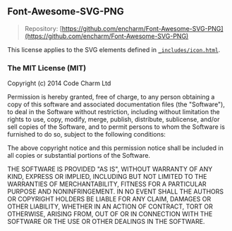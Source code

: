 ## Font-Awesome-SVG-PNG

> Repository: [https://github.com/encharm/Font-Awesome-SVG-PNG](https://github.com/encharm/Font-Awesome-SVG-PNG)

This license applies to the SVG elements defined in [`_includes/icon.html`](https://github.com/AleksandrHovhannisyan/aleksandrhovhannisyan.com/blob/master/src/_includes/icon.html).

### The MIT License (MIT)

Copyright (c) 2014 Code Charm Ltd

Permission is hereby granted, free of charge, to any person obtaining a copy of
this software and associated documentation files (the "Software"), to deal in
the Software without restriction, including without limitation the rights to
use, copy, modify, merge, publish, distribute, sublicense, and/or sell copies of
the Software, and to permit persons to whom the Software is furnished to do so,
subject to the following conditions:

The above copyright notice and this permission notice shall be included in all
copies or substantial portions of the Software.

THE SOFTWARE IS PROVIDED "AS IS", WITHOUT WARRANTY OF ANY KIND, EXPRESS OR
IMPLIED, INCLUDING BUT NOT LIMITED TO THE WARRANTIES OF MERCHANTABILITY, FITNESS
FOR A PARTICULAR PURPOSE AND NONINFRINGEMENT. IN NO EVENT SHALL THE AUTHORS OR
COPYRIGHT HOLDERS BE LIABLE FOR ANY CLAIM, DAMAGES OR OTHER LIABILITY, WHETHER
IN AN ACTION OF CONTRACT, TORT OR OTHERWISE, ARISING FROM, OUT OF OR IN
CONNECTION WITH THE SOFTWARE OR THE USE OR OTHER DEALINGS IN THE SOFTWARE.
